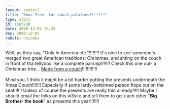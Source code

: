 ```yaml
---
layout: senior2
title: "Xmas Tree- for couch potatoes!!!!!!!"
type: story
id: 1565290
date: 2000-12-05 17:25
day: 2000-12-05
robots: noindex
---
```

Well, as they say, "Only In America etc."!!!!!!!! It's nice to see someone's merged two great American traditions: Christmas, and sitting on the couch in front of tha tellybox like a complete parsnip!!!!!!! Check this one out- a Christmas tree... <a href="http://www.visi.com/~kleric/couch.html">Made from a couch</a>!!!!!!!!!!!!<br/><br/>Mind you, I think it might be a bit harder putting the presents underneath the Xmas Couch!!!!!!! Especially if some lardy-bottomed person flops out on tha seat!!!!!! Unless of course the presents are really thin already!!!!! Maybe I should email the folks on this w3site and tell them to get each other "<b>Big Brother- the book</b>" as presents this year!!!!!!!

